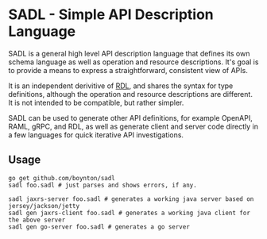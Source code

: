 # SADL - Simple API Description Language

SADL is a general high level API description language that defines its own schema language as well as operation and resource
descriptions. It's goal is to provide a means to express a straightforward, consistent view of APIs.

It is an independent derivitive of [RDL](https://github.com/ardielle), and shares the syntax for type definitions, although
the operation and resource descriptions are different. It is not intended to be compatible, but rather simpler.

SADL can be used to generate other API definitions, for example OpenAPI, RAML, gRPC, and RDL, as well as generate client
and server code directly in a few languages for quick iterative API investigations.

## Usage

    go get github.com/boynton/sadl
    sadl foo.sadl # just parses and shows errors, if any.

    sadl jaxrs-server foo.sadl # generates a working java server based on jersey/jackson/jetty
    sadl gen jaxrs-client foo.sadl # generates a working java client for the above server
    sadl gen go-server foo.sadl # generates a go server

##





